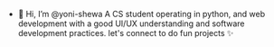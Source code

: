 - 👋 Hi, I’m @yoni-shewa
   A CS student operating in python, and
web development with a good UI/UX understanding and
software development practices. let's connect to
do fun projects ✨

<!---
yoni-shewas/yoni-shewas is a ✨ special ✨ repository because its `README.md` (this file) appears on your GitHub profile.
You can click the Preview link to take a look at your changes.
--->

